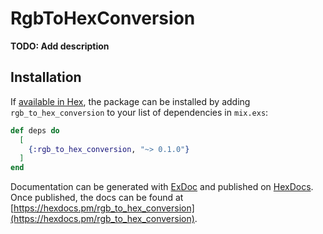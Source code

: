 # RgbToHexConversion

**TODO: Add description**

## Installation

If [available in Hex](https://hex.pm/docs/publish), the package can be installed
by adding `rgb_to_hex_conversion` to your list of dependencies in `mix.exs`:

```elixir
def deps do
  [
    {:rgb_to_hex_conversion, "~> 0.1.0"}
  ]
end
```

Documentation can be generated with [ExDoc](https://github.com/elixir-lang/ex_doc)
and published on [HexDocs](https://hexdocs.pm). Once published, the docs can
be found at [https://hexdocs.pm/rgb_to_hex_conversion](https://hexdocs.pm/rgb_to_hex_conversion).

